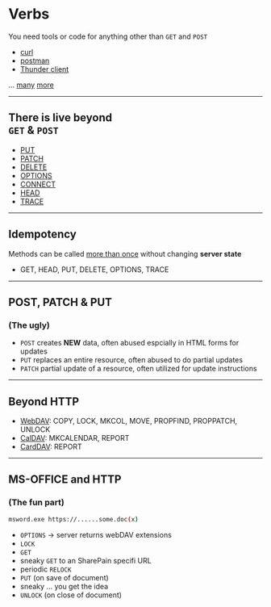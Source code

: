 # Verbs

You need tools or code for anything other than `GET` and `POST`

- [curl](https://curl.se)
- [postman](https://www.postman.com)
- [Thunder client](https://www.thunderclient.com)

... [many](https://geekflare.com/http-client-tools/) [more](https://alternativeto.net/software/postman/)

---

## There is live beyond<br /> `GET` & `POST`

- [PUT](https://developer.mozilla.org/en-US/docs/Web/HTTP/Methods/PUT)
- [PATCH](https://developer.mozilla.org/en-US/docs/Web/HTTP/Methods/PATCH)
- [DELETE](https://developer.mozilla.org/en-US/docs/Web/HTTP/Methods/DELETE)
- [OPTIONS](https://developer.mozilla.org/en-US/docs/Web/HTTP/Methods/OPTIONS)
- [CONNECT](https://developer.mozilla.org/en-US/docs/Web/HTTP/Methods/CONNECT)
- [HEAD](https://developer.mozilla.org/en-US/docs/Web/HTTP/Methods/HEAD)
- [TRACE](https://developer.mozilla.org/en-US/docs/Web/HTTP/Methods/TRACE)

---

## Idempotency

Methods can be called [more than once](https://developer.mozilla.org/en-US/docs/Glossary/Idempotent) without changing **server state**

- GET, HEAD, PUT, DELETE, OPTIONS, TRACE

---

## POST, PATCH & PUT

### (The ugly)

- `POST` creates **NEW** data, often abused espcially in HTML forms for updates
- `PUT` replaces an entire resource, often abused to do partial updates
- `PATCH` partial update of a resource, often utilized for update instructions

---

## Beyond HTTP

- [WebDAV](https://en.wikipedia.org/wiki/WebDAV): COPY, LOCK, MKCOL, MOVE, PROPFIND, PROPPATCH, UNLOCK
- [CalDAV](https://en.wikipedia.org/wiki/CalDAV): MKCALENDAR, REPORT
- [CardDAV](https://en.wikipedia.org/wiki/CardDAV): REPORT

---

## MS-OFFICE and HTTP

### (The fun part)

```bash
msword.exe https://......some.doc(x)
```

- `OPTIONS` -> server returns webDAV extensions
- `LOCK`
- `GET`
- sneaky `GET` to an SharePain specifi URL
- periodic `RELOCK`
- `PUT` (on save of document)
- sneaky ... you get the idea
- `UNLOCK` (on close of document)
